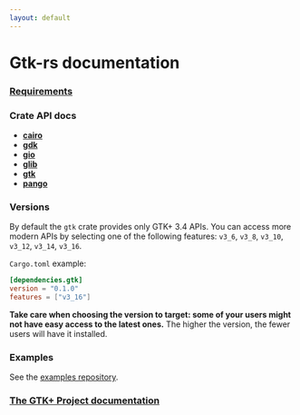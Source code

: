```yaml
---
layout: default
---
```

# Gtk-rs documentation

### [Requirements](requirements.html)

### Crate API docs

 - [**cairo**](cairo/)
 - [**gdk**](gdk/)
 - [**gio**](gio/)
 - [**glib**](glib/)
 - [**gtk**](gtk/)
 - [**pango**](pango/)

### Versions

By default the `gtk` crate provides only GTK+ 3.4 APIs. You can access more
modern APIs by selecting one of the following features: `v3_6`, `v3_8`,
`v3_10`, `v3_12`, `v3_14`, `v3_16`.

`Cargo.toml` example:

~~~toml
[dependencies.gtk]
version = "0.1.0"
features = ["v3_16"]
~~~

**Take care when choosing the version to target: some of your users might
not have easy access to the latest ones.** The higher the version, the fewer
users will have it installed.

### Examples

See the [examples repository](https://github.com/gtk-rs/examples).

### [The GTK+ Project documentation](http://www.gtk.org/documentation.php)
